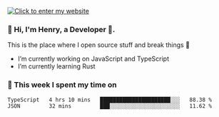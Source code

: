 [![Click to enter my website](https://github.com/zh30/zh30/assets/7930156/44b2b06d-750e-442d-a707-701903917b3b)](https://zhanghe.dev) 

### 👋 Hi, I'm Henry, a Developer 🚀.

This is the place where I open source stuff and break things :rofl:

- I’m currently working on JavaScript and TypeScript
- I’m currently learning Rust

### 💪 This week I spent my time on

<!--START_SECTION:waka-->

```txt
TypeScript   4 hrs 10 mins   ██████████████████████░░░   88.38 %
JSON         32 mins         ███░░░░░░░░░░░░░░░░░░░░░░   11.62 %
```

<!--END_SECTION:waka-->
